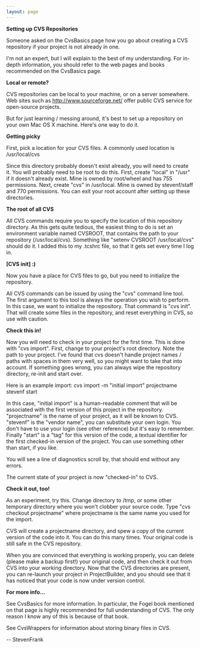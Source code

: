 ```yaml
---
layout: page
---
```




**Setting up CVS Repositories**

Someone asked on the CvsBasics page how you go about creating a CVS repository if your project is not already in one.

I'm not an expert, but I will explain to the best of my understanding.  For in-depth information, you should refer to the web pages and books recommended on the CvsBasics page.

**Local or remote?**

CVS repositories can be local to your machine, or on a server somewhere.  Web sites such as http://www.sourceforge.net/ offer public CVS service for open-source projects.

But for just learning / messing around, it's best to set up a repository on your own Mac OS X machine.  Here's one way to do it.

**Getting picky**

First, pick a location for your CVS files.  A commonly used location is /usr/local/cvs

Since this directory probably doesn't exist already, you will need to create it.  You will probably need to be root to do this.  First, create "local" in "/usr" if it doesn't already exist.  Mine is owned by root/wheel and has 755 permissions.  Next, create "cvs" in /usr/local.  Mine is owned by stevenf/staff and 770 permissions.  You can exit your root account after setting up these directories.

**The root of all CVS**

All CVS commands require you to specify the location of this repository directory.  As this gets quite tedious, the easiest thing to do is set an environment variable named CVSROOT, that contains the path to your repository (/usr/local/cvs).  Something like "setenv CVSROOT /usr/local/cvs" should do it.  I added this to my .tcshrc file, so that it gets set every time I log in.  

**[CVS init] :)**

Now you have a place for CVS files to go, but you need to initialize the repository.

All CVS commands can be issued by using the "cvs" command line tool.  The first argument to this tool is always the operation you wish to perform.  In this case, we want to initialize the repository.  That command is "cvs init".  That will create some files in the repository, and reset everything in CVS, so use with caution.

**Check this in!**

Now you will need to check in your project for the first time.  This is done with "cvs import".  First, change to your project's root directory.  Note the path to your project.  I've found that cvs doesn't handle project names / paths with spaces in them very well, so you might want to take that into account.  If something goes wrong, you can always wipe the repository directory, re-init and start over.

Here is an example import:  cvs import -m "initial import" projectname stevenf start

In this case, "initial import" is a human-readable comment that will be associated with the first version of this project in the repository.  "projectname" is the name of your project, as it will be known to CVS.  "stevenf" is the "vendor name", you can substitute your own login.  You don't have to use your login (see other reference) but it's easy to remember. Finally "start" is a "tag" for this version of the code, a textual identifier for the first checked-in version of the project.  You can use something other than start, if you like.

You will see a line of diagnostics scroll by, that should end without any errors.

The current state of your project is now "checked-in" to CVS.

**Check it out, too!**

As an experiment, try this.  Change directory to /tmp, or some other temporary directory where you won't clobber your source code.  Type "cvs checkout projectname" where projectname is the same name you used for the import.  

CVS will create a projectname directory, and spew a copy of the current version of the code into it.  You can do this many times.  Your original code is still safe in the CVS repository.

When you are convinced that everything is working properly, you can delete (please make a backup first!) your original code, and then check it out from CVS into your working directory.  Now that the CVS directories are present, you can re-launch your project in ProjectBuilder, and you should see that it has noticed that your code is now under version control.

**For more info...**

See CvsBasics for more information.  In particular, the Fogel book mentioned on that page is highly recommended for full understanding of CVS.  The only reason I know any of this is because of that book.

See CvsWrappers for information about storing binary files in CVS.

-- StevenFrank
